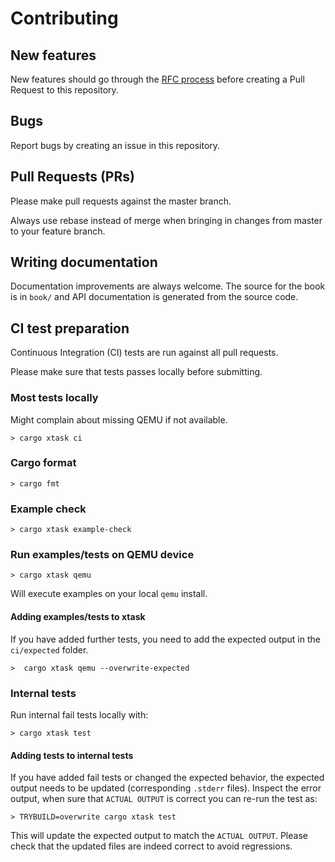 # Contributing

## New features

New features should go through the [RFC process][rfcs] before creating a Pull Request to this repository.

[rfcs]: https://github.com/rtic-rs/rfcs

## Bugs

Report bugs by creating an issue in this repository.

## Pull Requests (PRs)

Please make pull requests against the master branch.

Always use rebase instead of merge when bringing in changes from master to your feature branch.

## Writing documentation

Documentation improvements are always welcome.
The source for the book is in `book/` and API documentation is generated from the source code.

## CI test preparation

Continuous Integration (CI) tests are run against all pull requests.

Please make sure that tests passes locally before submitting.

### Most tests locally

Might complain about missing QEMU if not available.

```shell
> cargo xtask ci
```

### Cargo format

```shell
> cargo fmt
```

### Example check

```shell
> cargo xtask example-check
```

### Run examples/tests on QEMU device

```shell
> cargo xtask qemu
```

Will execute examples on your local `qemu` install.

#### Adding examples/tests to xtask

If you have added further tests, you need to add the expected output in the `ci/expected` folder.

```shell
>  cargo xtask qemu --overwrite-expected
```

### Internal tests

Run internal fail tests locally with:

```shell
> cargo xtask test
```

#### Adding tests to internal tests

If you have added fail tests or changed the expected behavior, the expected output needs to be updated (corresponding `.stderr` files).
Inspect the error output, when sure that `ACTUAL OUTPUT` is correct you can re-run the test as:

```shell
> TRYBUILD=overwrite cargo xtask test
```

This will update the expected output to match the `ACTUAL OUTPUT`.
Please check that the updated files are indeed correct to avoid regressions.
